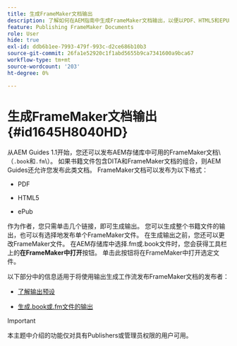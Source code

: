 ```yaml
---
title: 生成FrameMaker文档输出
description: 了解如何在AEM指南中生成FrameMaker文档输出，以便以PDF、HTML5和EPUB格式发布它们。
feature: Publishing FrameMaker Documents
role: User
hide: true
exl-id: ddb6b1ee-7993-479f-993c-d2ce686b10b3
source-git-commit: 26fa1e52920c1f1abd5655b9ca7341600a9bca67
workflow-type: tm+mt
source-wordcount: '203'
ht-degree: 0%

---
```


# 生成FrameMaker文档输出 {#id1645H8040HD}

从AEM Guides 1.1开始，您还可以发布AEM存储库中可用的FrameMaker文档\（`.book`和`.fm`\）。 如果书籍文件包含DITA和FrameMaker文档的组合，则AEM Guides还允许您发布此类文档。 FrameMaker文档可以发布为以下格式：

- PDF

- HTML5

- ePub


作为作者，您只需单击几个链接，即可生成输出。 您可以生成整个书籍文件的输出，也可以有选择地发布单个FrameMaker文件。 在生成输出之前，您还可以更改FrameMaker文件。 在AEM存储库中选择.fm或.book文件时，您会获得工具栏上的&#x200B;**在FrameMaker中打开**&#x200B;按钮。 单击此按钮将在FrameMaker中打开选定文件。

以下部分中的信息适用于将使用输出生成工作流发布FrameMaker文档的发布者：

- [了解输出预设](fm-output-understand-presets.md#)

- [生成.book或.fm文件的输出](fm-output-generate.md#)

>[!IMPORTANT]
>
> 本主题中介绍的功能仅对具有Publishers或管理员权限的用户可用。

